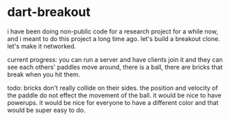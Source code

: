 dart-breakout
=============

i have been doing non-public code for a research project for a while now, and i meant to do this project a long time ago. let's build a breakout clone. let's make it networked.

current progress: you can run a server and have clients join it and they can see each others' paddles move around, there is a ball, there are bricks that break when you hit them.

todo: bricks don't really collide on their sides. the position and velocity of the paddle do not effect the movement of the ball. it would be nice to have powerups. it would be nice for everyone to have a different color and that would be super easy to do.
